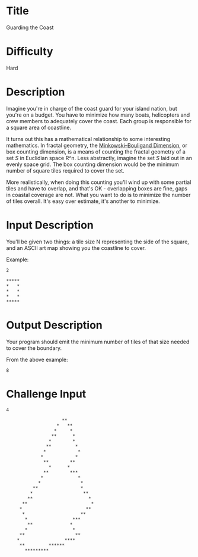 # Title

Guarding the Coast

# Difficulty

Hard

# Description

Imagine you're in charge of the coast guard for your island nation, but you're on a budget. You have to minimize how many boats, helicopters and crew members to adequately cover the coast. Each group is responsible for a square area of coastline. 

It turns out this has a mathematical relationship to some interesting mathematics. In fractal geometry, the [Minkowski–Bouligand Dimension](https://en.wikipedia.org/wiki/Minkowski%E2%80%93Bouligand_dimension), or box counting dimension, is a means of counting the fractal geometry of a set *S* in Euclidian space R^n. Less abstractly, imagine the set *S* laid out in an evenly space grid. The box counting dimension would be the minimum number of square tiles required to cover the set.

More realistically, when doing this counting you'll wind up with some partial tiles and have to overlap, and that's OK - overlapping boxes are fine, gaps in coastal coverage are not. What you want to do is to minimize the number of tiles overall. It's easy over estimate, it's another to minimize. 

# Input Description

You'll be given two things: a tile size N representing the side of the square, and an ASCII art map showing you the coastline to cover. 

Example:

	2
	
	*****
	*   *
	*   *
	*   *
	*****

# Output Description

Your program should emit the minimum number of tiles of that size needed to cover the boundary. 

From the above example:

	8
	
# Challenge Input

	4
                          
						 **
					   *   **
					  *     *
					 **      *
					*        *
				   **         *
				  *            *
				 *            *
				  **        **
				    *      *
				  **        ***
				 *             *
				*               *
			  **                *
			 *                   **
			**                     *
		  **                        *
		 *                        **
		  *                     **
		   *                 ***
		    **              *
	       *                 *
    	 **					  **
		*                 ****
		 **         ******           
		   *********   
